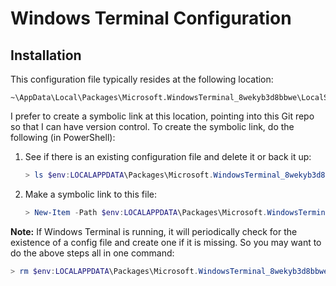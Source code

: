 # Windows Terminal Configuration

## Installation

This configuration file typically resides at the following location:

```
~\AppData\Local\Packages\Microsoft.WindowsTerminal_8wekyb3d8bbwe\LocalState\settings.json
```

I prefer to create a symbolic link at this location, pointing into this Git repo so that I can have version control.  To create the symbolic link, do the following (in PowerShell):

1. See if there is an existing configuration file and delete it or back it up:

    ```PowerShell
    > ls $env:LOCALAPPDATA\Packages\Microsoft.WindowsTerminal_8wekyb3d8bbwe\LocalState\settings.json
    ```

2. Make a symbolic link to this file:

    ```PowerShell
    > New-Item -Path $env:LOCALAPPDATA\Packages\Microsoft.WindowsTerminal_8wekyb3d8bbwe\LocalState\settings.json -ItemType SymbolicLink -Value <absolute_path_to_this_file>
    ```

**Note:**
If Windows Terminal is running, it will periodically check for the
existence of a config file and create one if it is missing.  So you
may want to do the above steps all in one command:

```PowerShell
> rm $env:LOCALAPPDATA\Packages\Microsoft.WindowsTerminal_8wekyb3d8bbwe\LocalState\settings.json && New-Item -Path $env:LOCALAPPDATA\Packages\Microsoft.WindowsTerminal_8wekyb3d8bbwe\LocalState\settings.json -ItemType SymbolicLink -Value <absolute_path_to_this_file>
```
